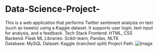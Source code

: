 # Data-Science-Project-
This is a web application that performs Twitter sentiment analysis on text (such as tweets) using a Kaggle dataset. It supports user login, text input for analysis, and a feedback.
Tech Stack 
Frontend: HTML, CSS  
Backend: Flask 
ML Libraries: Scikit-learn, Pandas, NLTK  
Database: MySQL 
Dataset: Kaggle (train/test split)
Project Path:
![Image](https://github.com/user-attachments/assets/7f5c28e1-3fb4-4c46-b869-d61d7aa35b98)
